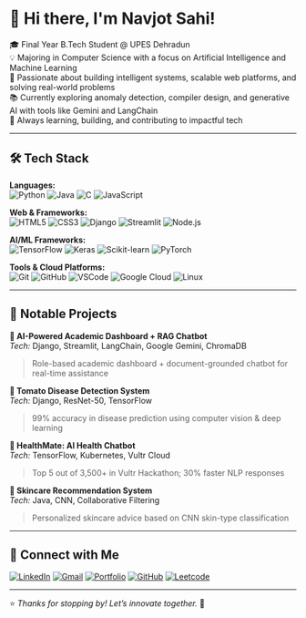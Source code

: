 # 👋 Hi there, I'm Navjot Sahi!

🎓 Final Year B.Tech Student @ UPES Dehradun  
💡 Majoring in Computer Science with a focus on Artificial Intelligence and Machine Learning  
🚀 Passionate about building intelligent systems, scalable web platforms, and solving real-world problems  
📚 Currently exploring anomaly detection, compiler design, and generative AI with tools like Gemini and LangChain  
🌱 Always learning, building, and contributing to impactful tech

---

## 🛠️ Tech Stack

**Languages:**  
![Python](https://img.shields.io/badge/Python-3670A0?style=flat&logo=python&logoColor=white)
![Java](https://img.shields.io/badge/Java-%23ED8B00.svg?style=flat&logo=java&logoColor=white)
![C](https://img.shields.io/badge/C-00599C?style=flat&logo=c&logoColor=white)
![JavaScript](https://img.shields.io/badge/JavaScript-F7DF1E?style=flat&logo=javascript&logoColor=black)

**Web & Frameworks:**  
![HTML5](https://img.shields.io/badge/HTML5-E34F26?style=flat&logo=html5&logoColor=white)
![CSS3](https://img.shields.io/badge/CSS3-1572B6?style=flat&logo=css3&logoColor=white)
![Django](https://img.shields.io/badge/Django-092E20?style=flat&logo=django&logoColor=white)
![Streamlit](https://img.shields.io/badge/Streamlit-FF4B4B?style=flat&logo=streamlit&logoColor=white)
![Node.js](https://img.shields.io/badge/Node.js-339933?style=flat&logo=nodedotjs&logoColor=white)

**AI/ML Frameworks:**  
![TensorFlow](https://img.shields.io/badge/TensorFlow-FF6F00?style=flat&logo=tensorflow&logoColor=white)
![Keras](https://img.shields.io/badge/Keras-D00000?style=flat&logo=keras&logoColor=white)
![Scikit-learn](https://img.shields.io/badge/Scikit--learn-F7931E?style=flat&logo=scikit-learn&logoColor=white)
![PyTorch](https://img.shields.io/badge/PyTorch-EE4C2C?style=flat&logo=pytorch&logoColor=white)

**Tools & Cloud Platforms:**  
![Git](https://img.shields.io/badge/Git-F05032?style=flat&logo=git&logoColor=white)
![GitHub](https://img.shields.io/badge/GitHub-100000?style=flat&logo=github&logoColor=white)
![VSCode](https://img.shields.io/badge/VSCode-007ACC?style=flat&logo=visual%20studio%20code&logoColor=white)
![Google Cloud](https://img.shields.io/badge/Google%20Cloud-4285F4?style=flat&logo=googlecloud&logoColor=white)
![Linux](https://img.shields.io/badge/Linux-FCC624?style=flat&logo=linux&logoColor=black)

---

## 💼 Notable Projects

**🔹 AI-Powered Academic Dashboard + RAG Chatbot**  
*Tech:* Django, Streamlit, LangChain, Google Gemini, ChromaDB  
> Role-based academic dashboard + document-grounded chatbot for real-time assistance  

**🔹 Tomato Disease Detection System**  
*Tech:* Django, ResNet-50, TensorFlow  
> 99% accuracy in disease prediction using computer vision & deep learning  

**🔹 HealthMate: AI Health Chatbot**  
*Tech:* TensorFlow, Kubernetes, Vultr Cloud  
> Top 5 out of 3,500+ in Vultr Hackathon; 30% faster NLP responses  

**🔹 Skincare Recommendation System**  
*Tech:* Java, CNN, Collaborative Filtering  
> Personalized skincare advice based on CNN skin-type classification

---

## 🔗 Connect with Me

[![LinkedIn](https://img.shields.io/badge/LinkedIn-blue?style=flat&logo=linkedin&logoColor=white)](https://www.linkedin.com/in/navjot-sahi-360470268/)
[![Gmail](https://img.shields.io/badge/Gmail-red?style=flat&logo=gmail&logoColor=white)](mailto:sahinavjot0@gmail.com)
[![Portfolio](https://img.shields.io/badge/Portfolio-000?style=flat&logo=firefox&logoColor=white)](https://portfolio-ksmcx53axsewrzmdbywmdd.streamlit.app/)
[![GitHub](https://img.shields.io/badge/GitHub-grey?style=flat&logo=github&logoColor=white)](https://github.com/NavjotSahi)
[![Leetcode](https://img.shields.io/badge/Leetcode-FFA116?style=flat&logo=leetcode&logoColor=white)](https://leetcode.com/u/NavjotSahi/)

---

⭐ _Thanks for stopping by! Let’s innovate together._ 🚀
